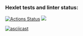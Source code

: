 ### Hexlet tests and linter status:
[![Actions Status](https://github.com/Natali7772222/frontend-project-lvl1/workflows/hexlet-check/badge.svg)](https://github.com/Natali7772222/frontend-project-lvl1/actions)
<a href="https://codeclimate.com/github/Natali7772222/frontend-project-lvl1/maintainability"><img src="https://api.codeclimate.com/v1/badges/f7375cd585fb7adc3218/maintainability" /></a>

<!-- <a href="https://asciinema.org/a/ApeFHxTEXTTHkxjGJSHJ4vMRa" target="_blank"><img src="https://asciinema.org/a/ApeFHxTEXTTHkxjGJSHJ4vMRa.svg" /></a> -->
[![asciicast](https://asciinema.org/a/ApeFHxTEXTTHkxjGJSHJ4vMRa.svg)](https://asciinema.org/a/ApeFHxTEXTTHkxjGJSHJ4vMRa)
